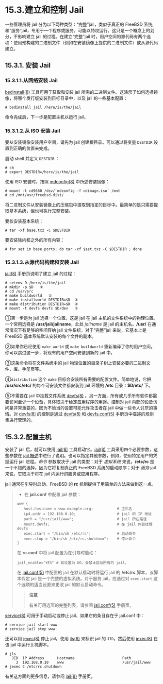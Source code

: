 # 15.3.建立和控制 Jail

一些管理员将 jail 分为以下两种类型：“完整”jail，类似于真正的 FreeBSD 系统; 和“服务”jail，专用于一个程序或服务，可能以特权运行。这只是一个概念上的划分，不影响建立 jail 的过程。在建立“完整”jail 时，用户空间的源代码有两个选项：使用预构建的二进制文件（例如在安装镜像上提供的二进制文件）或从源代码建立。

## 15.3.1. 安装 Jail

### 15.3.1.1.从网络安装 Jail

[bsdinstall(8)](https://www.freebsd.org/cgi/man.cgi?query=bsdinstall\&sektion=8\&format=html) 工具可用于获取和安装 jail 所需的二进制文件。这演示了如何选择镜像，将哪个发行版安装到目标目录中，以及 jail 的一些基本配置：

```
# bsdinstall jail /here/is/the/jail
```

命令完成后，下一步是配置主机以运行 jail。

### 15.3.1.2.从 ISO 安装 Jail

要从安装镜像安装用户空间，请先为 jail 创建根目录。可以通过将变量 `DESTDIR` 设置到正确的位置来完成。

启动 shell 并定义 `DESTDIR` ：

```
# sh
# export DESTDIR=/here/is/the/jail
```

使用 ISO 安装时，按照 [mdconfig(8)](https://www.freebsd.org/cgi/man.cgi?query=mdconfig\&sektion=8\&format=html) 中所述安装镜像：

```
# mount -t cd9660 /dev/`mdconfig -f cdimage.iso` /mnt
# cd /mnt/usr/freebsd-dist/
```

将二进制文件从安装镜像上的压缩包中提取到指定的目标中。最简单的是只需要提取基本系统，但也可执行完整安装。

要仅安装基本系统：

```
# tar -xf base.txz -C $DESTDIR
```

要安装除内核之外的所有内容：

```
# for set in base ports; do tar -xf $set.txz -C $DESTDIR ; done
```

### 15.3.1.3.从源代码构建和安装 Jail

[jail(8)](https://www.freebsd.org/cgi/man.cgi?query=jail\&sektion=8\&format=html) 手册页说明了建立 jail 的过程：

```
# setenv D /here/is/the/jail
# mkdir -p $D   ①
# cd /usr/src   
# make buildworld   ②  
# make installworld DESTDIR=$D  ③
# make distribution DESTDIR=$D  ④
# mount -t devfs devfs $D/dev   ⑤
```

①第一步是为 jail 选择一个位置。这是 jail 在 jail 主机的文件系统中的物理位置。一个常用选择是 **/usr/jail/jailname**，此处 *jailname* 是 jail 的主机名。**/usr/** 在通常情况下有足够的空间容纳 jail 文件系统，对于“完整”jail 来说，它基本上是 FreeBSD 基本系统默认安装的每个文件的副本。             

②如果你已经使用 `make world` 或 `make buildworld` 重新编译了你的用户空间，你可以跳过这一步，将现有的用户空间安装到新的 jail 中。                                        

③这条命令将在文件系统中的 jail 物理位置的目录子树上安装必要的二进制文件、库、手册页等。

④`distribution` 这个 `make` 目标会安装所有需要的配置文件。简单地说，它把 **/usr/src/etc/** 的每个可安装文件都安装到 jail 环境的 **/etc** 目录：**$D/etc/** 下。

⑤不需要在 jail 中挂载文件系统 [devfs(8)](https://www.freebsd.org/cgi/man.cgi?query=devfs\&sektion=8\&format=html) 。另一方面，所有或几乎所有软件都需要访问至少一个设备，具体取决于给定应用程序的用途。控制对 jail 内部的设备访问是非常重要的，因为不恰当的设置可能允许攻击者在 jail 中做一些令人讨厌的事情。对 [devfs(8)](https://www.freebsd.org/cgi/man.cgi?query=devfs\&sektion=8\&format=html) 的控制是通过 [devfs(8)](https://www.freebsd.org/cgi/man.cgi?query=devfs\&sektion=8\&format=html) 和 [devfs.conf(5)](https://www.freebsd.org/cgi/man.cgi?query=devfs.conf\&sektion=5\&format=html) 手册页中描述的规则集进行管理的。

## 15.3.2.配置主机

安装了 jail 后，就可以使用 [jail(8)](https://www.freebsd.org/cgi/man.cgi?query=jail\&sektion=8\&format=html) 工具启动它。[jail(8)](https://www.freebsd.org/cgi/man.cgi?query=jail\&sektion=8\&format=html) 工具采用四个必要参数，这些参数在 [jail 概述](https://docs.freebsd.org/en/books/handbook/book/#jails-synopsis)中进行了说明。也可以指定其他参数，例如，使用特定用户的凭据运行 jail 进程。*命令* 参数取决于 jail 的类型：对于 _虚拟系统_ 来说，**/etc/rc** 是一个不错的选择，因为它将复制真正的 FreeBSD 系统的启动顺序；对于 *服务* jail 来说，它取决于将在 jail 内运行的服务或应用程序。

jail 通常在引导时启动，FreeBSD 的 **rc** 机制提供了用简单的方法来做到这一点。

>    - 在 **jail.conf** 中配置 jail 参数：
>
>```
>www {
>    host.hostname = www.example.org;           # 主机名
>    ip4.addr = 192.168.0.10;                   # jail 的 IP 地址
>    path = "/usr/jail/www";                    # jail 所在路径
>    mount.devfs;                               # 在 jail 内部挂载 devfs
>    exec.start = "/bin/sh /etc/rc";            # 启动命令
>    exec.stop = "/bin/sh /etc/rc.shutdown";    # 停止命令
>}
>```
>
>
>在 **rc.conf** 中将 jail 配置为在引导时启动：
>
>```
>jail_enable="YES" # 如设置为 NO，会禁止启动所有的 jail。
>```
>在 [jail.conf(5)](https://www.freebsd.org/cgi/man.cgi?query=jail.conf&sektion=5&format=html) 中配置的 jail 在默认启动时将运行 jail 的 **/etc/rc** 脚本，该脚本假定 jail 是一个完整的虚拟系统。对于服务 jail，应通过对 `exec.start` 这个选项的适当设置来更改 jail 的默认启动命令。
>
>>**注意**
>>
>>有关可用选项的完整列表，请参阅 [jail.conf(5)](https://www.freebsd.org/cgi/man.cgi?query=jail.conf&sektion=5&format=html) 手册页。

[service(8)](https://www.freebsd.org/cgi/man.cgi?query=service&sektion=8&format=html) 可用于手动启动或停止 jail，如果它的条目存在于 jail.conf 中：

```
# service jail start www
# service jail stop www
```
还可以用 [jexec(8)](https://www.freebsd.org/cgi/man.cgi?query=jexec&sektion=8&format=html) 停止 jail。使用 [jls(8)](https://www.freebsd.org/cgi/man.cgi?query=jls&sektion=8&format=html) 来标识 jail 的 `JID`，然后使用 [jexec(8)](https://www.freebsd.org/cgi/man.cgi?query=jexec&sektion=8&format=html) 在该 jail 中运行关机脚本。

```
# jls
   JID  IP Address      Hostname                      Path
     3  192.168.0.10    www                           /usr/jail/www
# jexec 3 /etc/rc.shutdown
```
有关这方面的更多信息，请参阅 [jail(8)](https://www.freebsd.org/cgi/man.cgi?query=jail&sektion=8&format=html) 手册页。
